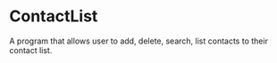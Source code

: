 # ContactList
A program that allows user to add, delete, search, list contacts to their contact list. 
